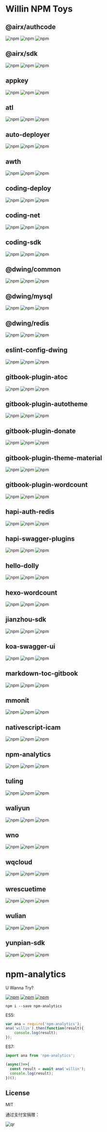 #  Willin NPM Toys


## @airx/authcode

![npm](https://img.shields.io/npm/v/@airx/authcode.svg) ![npm](https://img.shields.io/npm/dm/@airx/authcode.svg) ![npm](https://img.shields.io/npm/dt/@airx/authcode.svg)

## @airx/sdk

![npm](https://img.shields.io/npm/v/@airx/sdk.svg) ![npm](https://img.shields.io/npm/dm/@airx/sdk.svg) ![npm](https://img.shields.io/npm/dt/@airx/sdk.svg)

## appkey

![npm](https://img.shields.io/npm/v/appkey.svg) ![npm](https://img.shields.io/npm/dm/appkey.svg) ![npm](https://img.shields.io/npm/dt/appkey.svg)

## atl

![npm](https://img.shields.io/npm/v/atl.svg) ![npm](https://img.shields.io/npm/dm/atl.svg) ![npm](https://img.shields.io/npm/dt/atl.svg)

## auto-deployer

![npm](https://img.shields.io/npm/v/auto-deployer.svg) ![npm](https://img.shields.io/npm/dm/auto-deployer.svg) ![npm](https://img.shields.io/npm/dt/auto-deployer.svg)

## awth

![npm](https://img.shields.io/npm/v/awth.svg) ![npm](https://img.shields.io/npm/dm/awth.svg) ![npm](https://img.shields.io/npm/dt/awth.svg)

## coding-deploy

![npm](https://img.shields.io/npm/v/coding-deploy.svg) ![npm](https://img.shields.io/npm/dm/coding-deploy.svg) ![npm](https://img.shields.io/npm/dt/coding-deploy.svg)

## coding-net

![npm](https://img.shields.io/npm/v/coding-net.svg) ![npm](https://img.shields.io/npm/dm/coding-net.svg) ![npm](https://img.shields.io/npm/dt/coding-net.svg)

## coding-sdk

![npm](https://img.shields.io/npm/v/coding-sdk.svg) ![npm](https://img.shields.io/npm/dm/coding-sdk.svg) ![npm](https://img.shields.io/npm/dt/coding-sdk.svg)

## @dwing/common

![npm](https://img.shields.io/npm/v/@dwing/common.svg) ![npm](https://img.shields.io/npm/dm/@dwing/common.svg) ![npm](https://img.shields.io/npm/dt/@dwing/common.svg)

## @dwing/mysql

![npm](https://img.shields.io/npm/v/@dwing/mysql.svg) ![npm](https://img.shields.io/npm/dm/@dwing/mysql.svg) ![npm](https://img.shields.io/npm/dt/@dwing/mysql.svg)

## @dwing/redis

![npm](https://img.shields.io/npm/v/@dwing/redis.svg) ![npm](https://img.shields.io/npm/dm/@dwing/redis.svg) ![npm](https://img.shields.io/npm/dt/@dwing/redis.svg)

## eslint-config-dwing

![npm](https://img.shields.io/npm/v/eslint-config-dwing.svg) ![npm](https://img.shields.io/npm/dm/eslint-config-dwing.svg) ![npm](https://img.shields.io/npm/dt/eslint-config-dwing.svg)

## gitbook-plugin-atoc

![npm](https://img.shields.io/npm/v/gitbook-plugin-atoc.svg) ![npm](https://img.shields.io/npm/dm/gitbook-plugin-atoc.svg) ![npm](https://img.shields.io/npm/dt/gitbook-plugin-atoc.svg)

## gitbook-plugin-autotheme

![npm](https://img.shields.io/npm/v/gitbook-plugin-autotheme.svg) ![npm](https://img.shields.io/npm/dm/gitbook-plugin-autotheme.svg) ![npm](https://img.shields.io/npm/dt/gitbook-plugin-autotheme.svg)

## gitbook-plugin-donate

![npm](https://img.shields.io/npm/v/gitbook-plugin-donate.svg) ![npm](https://img.shields.io/npm/dm/gitbook-plugin-donate.svg) ![npm](https://img.shields.io/npm/dt/gitbook-plugin-donate.svg)

## gitbook-plugin-theme-material

![npm](https://img.shields.io/npm/v/gitbook-plugin-theme-material.svg) ![npm](https://img.shields.io/npm/dm/gitbook-plugin-theme-material.svg) ![npm](https://img.shields.io/npm/dt/gitbook-plugin-theme-material.svg)

## gitbook-plugin-wordcount

![npm](https://img.shields.io/npm/v/gitbook-plugin-wordcount.svg) ![npm](https://img.shields.io/npm/dm/gitbook-plugin-wordcount.svg) ![npm](https://img.shields.io/npm/dt/gitbook-plugin-wordcount.svg)

## hapi-auth-redis

![npm](https://img.shields.io/npm/v/hapi-auth-redis.svg) ![npm](https://img.shields.io/npm/dm/hapi-auth-redis.svg) ![npm](https://img.shields.io/npm/dt/hapi-auth-redis.svg)

## hapi-swagger-plugins

![npm](https://img.shields.io/npm/v/hapi-swagger-plugins.svg) ![npm](https://img.shields.io/npm/dm/hapi-swagger-plugins.svg) ![npm](https://img.shields.io/npm/dt/hapi-swagger-plugins.svg)

## hello-dolly

![npm](https://img.shields.io/npm/v/hello-dolly.svg) ![npm](https://img.shields.io/npm/dm/hello-dolly.svg) ![npm](https://img.shields.io/npm/dt/hello-dolly.svg)

## hexo-wordcount

![npm](https://img.shields.io/npm/v/hexo-wordcount.svg) ![npm](https://img.shields.io/npm/dm/hexo-wordcount.svg) ![npm](https://img.shields.io/npm/dt/hexo-wordcount.svg)

## jianzhou-sdk

![npm](https://img.shields.io/npm/v/jianzhou-sdk.svg) ![npm](https://img.shields.io/npm/dm/jianzhou-sdk.svg) ![npm](https://img.shields.io/npm/dt/jianzhou-sdk.svg)

## koa-swagger-ui

![npm](https://img.shields.io/npm/v/koa-swagger-ui.svg) ![npm](https://img.shields.io/npm/dm/koa-swagger-ui.svg) ![npm](https://img.shields.io/npm/dt/koa-swagger-ui.svg)

## markdown-toc-gitbook

![npm](https://img.shields.io/npm/v/markdown-toc-gitbook.svg) ![npm](https://img.shields.io/npm/dm/markdown-toc-gitbook.svg) ![npm](https://img.shields.io/npm/dt/markdown-toc-gitbook.svg)

## mmonit

![npm](https://img.shields.io/npm/v/mmonit.svg) ![npm](https://img.shields.io/npm/dm/mmonit.svg) ![npm](https://img.shields.io/npm/dt/mmonit.svg)

## nativescript-icam

![npm](https://img.shields.io/npm/v/nativescript-icam.svg) ![npm](https://img.shields.io/npm/dm/nativescript-icam.svg) ![npm](https://img.shields.io/npm/dt/nativescript-icam.svg)

## npm-analytics

![npm](https://img.shields.io/npm/v/npm-analytics.svg) ![npm](https://img.shields.io/npm/dm/npm-analytics.svg) ![npm](https://img.shields.io/npm/dt/npm-analytics.svg)

## tuling

![npm](https://img.shields.io/npm/v/tuling.svg) ![npm](https://img.shields.io/npm/dm/tuling.svg) ![npm](https://img.shields.io/npm/dt/tuling.svg)

## waliyun

![npm](https://img.shields.io/npm/v/waliyun.svg) ![npm](https://img.shields.io/npm/dm/waliyun.svg) ![npm](https://img.shields.io/npm/dt/waliyun.svg)

## wno

![npm](https://img.shields.io/npm/v/wno.svg) ![npm](https://img.shields.io/npm/dm/wno.svg) ![npm](https://img.shields.io/npm/dt/wno.svg)

## wqcloud

![npm](https://img.shields.io/npm/v/wqcloud.svg) ![npm](https://img.shields.io/npm/dm/wqcloud.svg) ![npm](https://img.shields.io/npm/dt/wqcloud.svg)

## wrescuetime

![npm](https://img.shields.io/npm/v/wrescuetime.svg) ![npm](https://img.shields.io/npm/dm/wrescuetime.svg) ![npm](https://img.shields.io/npm/dt/wrescuetime.svg)

## wulian

![npm](https://img.shields.io/npm/v/wulian.svg) ![npm](https://img.shields.io/npm/dm/wulian.svg) ![npm](https://img.shields.io/npm/dt/wulian.svg)

## yunpian-sdk

![npm](https://img.shields.io/npm/v/yunpian-sdk.svg) ![npm](https://img.shields.io/npm/dm/yunpian-sdk.svg) ![npm](https://img.shields.io/npm/dt/yunpian-sdk.svg)




# npm-analytics

U Wanna Try?

[![npm](https://img.shields.io/npm/v/npm-analytics.svg?style=plastic)](https://npmjs.org/package/npm-analytics) [![npm](https://img.shields.io/npm/dm/npm-analytics.svg?style=plastic)](https://npmjs.org/package/npm-analytics) [![npm](https://img.shields.io/npm/dt/npm-analytics.svg?style=plastic)](https://npmjs.org/package/npm-analytics)


```
npm i --save npm-analytics
```

ES5:

```js
var ana = require('npm-analytics');
ana('willin').then(function(result){
    console.log(result);
});
```

ES7:

```js
import ana from 'npm-analytics';

(async()=>{
  const result = await ana('willin');
  console.log(result);
})();
```

## License

MIT

通过支付宝捐赠：

![qr](https://cloud.githubusercontent.com/assets/1890238/15489630/fccbb9cc-2193-11e6-9fed-b93c59d6ef37.png)
